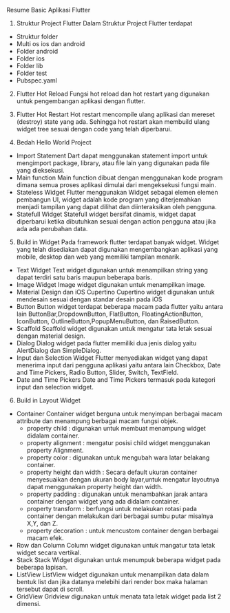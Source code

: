 Resume Basic Aplikasi Flutter

1. Struktur Project Flutter
Dalam Struktur Project Flutter terdapat
- Struktur folder
- Multi os ios dan android
- Folder android
- Folder ios
- Folder lib
- Folder test
- Pubspec.yaml

2. Flutter Hot Reload
Fungsi hot reload dan hot restart yang digunakan untuk
pengembangan aplikasi dengan flutter.

3. Flutter Hot Restart 
Hot restart mencompile ulang aplikasi dan mereset (destroy) state yang ada. Sehingga hot restart akan membuild ulang widget tree sesuai dengan code yang telah diperbarui.

4. Bedah Hello World Project
- Import Statement
Dart dapat menggunakan statement
import untuk mengimport package, library, atau file lain yang digunakan pada file yang
dieksekusi.
- Main function
Main function dibuat dengan menggunakan kode program dimana semua proses aplikasi dimulai dari mengeksekusi fungsi main.
- Stateless Widget 
Flutter menggunakan Widget sebagai elemen elemen pembangun UI, widget adalah kode program yang diterjemahkan menjadi tampilan yang dapat dilihat dan diinteraksikan oleh pengguna.
- Statefull Widget
Statefull widget bersifat dinamis, widget dapat diperbarui ketika dibutuhkan sesuai dengan action pengguna atau jika ada ada perubahan data.

 5. Build in Widget 
Pada framework flutter terdapat banyak widget. Widget yang telah disediakan dapat digunakan mengembangkan aplikasi yang mobile, desktop dan web yang memiliki tampilan
menarik.
- Text Widget 
Text widget digunakan untuk menampilkan string yang dapat terdiri satu baris
maupun beberapa baris.
- Image Widget
Image widget digunakan untuk menampilkan image.
- Material Design dan iOS Cupertino
Cupertino widget digunakan untuk mendesain sesuai dengan standar desain pada iOS
- Button
Button widget terdapat beberapa macam pada flutter yaitu antara lain ButtonBar,DropdownButton, FlatButton, FloatingActionButton, IconButton, OutlineButton,PopupMenuButton, dan RaisedButton.
- Scaffold 
Scaffold widget digunakan untuk mengatur tata letak sesuai dengan material design. 
- Dialog 
Dialog widget pada flutter memiliki dua jenis dialog yaitu AlertDialog dan
SimpleDialog.
- Input dan Selection Widget 
Flutter menyediakan widget yang dapat menerima input dari pengguna aplikasi yaitu antara lain Checkbox, Date and Time Pickers, Radio Button, Slider, Switch, TextField. 
- Date and Time Pickers 
Date and Time Pickers termasuk pada kategori input dan selection widget.

6. Build in Layout Widget
- Container
Container widget berguna untuk menyimpan berbagai macam attribute dan menampung berbagai macam fungsi objek.
    - property child : digunakan untuk membuat menampung widget didalam container. 
    - property alignment : mengatur posisi child widget menggunakan property Alignment.
    - property color : digunakan untuk mengubah wara latar belakang container.
    - property height dan width : Secara default ukuran container menyesuaikan dengan ukuran body layar,untuk mengatur layoutnya dapat menggunakan property height dan width. 
    - property padding : digunakan untuk menambahkan jarak antara container dengan widget yang ada didalam container.
    - property transform : berfungsi untuk melakukan rotasi pada container dengan melakukan dari berbagai sumbu putar misalnya X,Y, dan Z. 
    - property decoration : untuk mencustom container dengan berbagai macam efek.
- Row dan Column
Column widget digunakan untuk mangatur tata letak widget secara vertikal.
- Stack 
Stack Widget digunakan untuk menumpuk beberapa widget pada beberapa lapisan.
- ListView
ListView widget digunakan untuk menampilkan data dalam bentuk list dan jika datanya melebihi dari render box maka halaman tersebut dapat di scroll. 
- GridView
Gridview digunakan untuk menata tata letak widget pada list 2 dimensi.